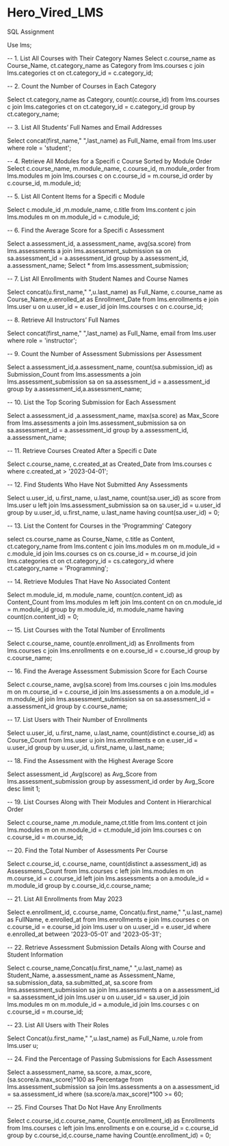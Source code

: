 # Hero_Vired_LMS
SQL Assignment

Use lms;

-- 1. List All Courses with Their Category Names
Select c.course_name as Course_Name, ct.category_name as Category from lms.courses c
join lms.categories ct on ct.category_id = c.category_id;

-- 2. Count the Number of Courses in Each Category

Select ct.category_name as Category, count(c.course_id) from lms.courses c
join lms.categories ct on ct.category_id = c.category_id
group by ct.category_name;

-- 3. List All Students’ Full Names and Email Addresses

Select concat(first_name," ",last_name) as Full_Name, email from lms.user
where role = 'student';

-- 4. Retrieve All Modules for a Specifi c Course Sorted by Module Order
Select c.course_name, m.module_name, c.course_id, m.module_order  from lms.modules m
join lms.courses c on c.course_id = m.course_id
order by c.course_id, m.module_id;

-- 5. List All Content Items for a Specifi c Module

Select  c.module_id ,m.module_name, c.title from lms.content c
join lms.modules m on m.module_id = c.module_id;

-- 6. Find the Average Score for a Specifi c Assessment

Select a.assessment_id, a.assessment_name, avg(sa.score) from lms.assessments a
join lms.assessment_submission sa on sa.assessment_id = a.assessment_id
group by a.assessment_id, a.assessment_name;
Select * from lms.assessment_submission;

-- 7. List All Enrollments with Student Names and Course Names

Select concat(u.first_name," ",u.last_name) as Full_Name, c.course_name as Course_Name,e.enrolled_at as Enrollment_Date from lms.enrollments e
join lms.user u on u.user_id = e.user_id
join lms.courses c on c.course_id;

-- 8. Retrieve All Instructors’ Full Names

Select concat(first_name," ",last_name) as Full_Name, email from lms.user
where role = 'instructor';

-- 9. Count the Number of Assessment Submissions per Assessment

Select a.assessment_id,a.assessment_name, count(sa.submission_id) as Submission_Count from lms.assessments a
join lms.assessment_submission sa on sa.assessment_id = a.assessment_id
group by a.assessment_id,a.assessment_name;

-- 10. List the Top Scoring Submission for Each Assessment

Select a.assessment_id ,a.assessment_name, max(sa.score) as Max_Score from lms.assessments a
join lms.assessment_submission sa on sa.assessment_id = a.assessment_id
group by a.assessment_id, a.assessment_name;

-- 11. Retrieve Courses Created After a Specifi c Date

Select c.course_name, c.created_at as Created_Date from lms.courses c
where c.created_at > '2023-04-01';

-- 12. Find Students Who Have Not Submitted Any Assessments

Select u.user_id, u.first_name, u.last_name, count(sa.user_id) as score from lms.user u
left join lms.assessment_submission sa on sa.user_id = u.user_id
group by u.user_id, u.first_name, u.last_name
having count(sa.user_id) = 0;

-- 13. List the Content for Courses in the 'Programming' Category

select cs.course_name as Course_Name, c.title as Content, ct.category_name from lms.content c
join lms.modules m on m.module_id = c.module_id
join lms.courses cs on cs.course_id = m.course_id
join lms.categories ct on ct.category_id = cs.category_id
where ct.category_name = 'Programming';

-- 14. Retrieve Modules That Have No Associated Content

Select m.module_id, m.module_name, count(cn.content_id) as Content_Count from lms.modules m
left join lms.content cn on cn.module_id = m.module_id
group by  m.module_id, m.module_name
having count(cn.content_id) = 0;

-- 15. List Courses with the Total Number of Enrollments

Select c.course_name, count(e.enrollment_id) as Enrollments from lms.courses c
join lms.enrollments e on e.course_id = c.course_id
group by c.course_name;

-- 16. Find the Average Assessment Submission Score for Each Course

Select c.course_name, avg(sa.score) from lms.courses c
join lms.modules m on m.course_id = c.course_id
join lms.assessments a on a.module_id = m.module_id
join lms.assessment_submission sa on sa.assessment_id = a.assessment_id
group by c.course_name;

-- 17. List Users with Their Number of Enrollments

Select u.user_id, u.first_name, u.last_name, count(distinct e.course_id) as Course_Count from lms.user u
join lms.enrollments e on e.user_id = u.user_id
group by u.user_id, u.first_name, u.last_name;

-- 18. Find the Assessment with the Highest Average Score

Select	assessment_id ,Avg(score) as Avg_Score from lms.assessment_submission
group by assessment_id
order by Avg_Score desc
limit 1;

-- 19. List Courses Along with Their Modules and Content in Hierarchical Order

Select c.course_name ,m.module_name,ct.title from lms.content ct
join lms.modules m on m.module_id = ct.module_id
join lms.courses c on c.course_id = m.course_id;

-- 20. Find the Total Number of Assessments Per Course

Select c.course_id, c.course_name, count(distinct a.assessment_id) as Assessmens_Count from lms.courses c
left join lms.modules m on m.course_id = c.course_id
left join lms.assessments a on a.module_id = m.module_id
group by c.course_id,c.course_name;

-- 21. List All Enrollments from May 2023

Select e.enrollment_id, c.course_name, Concat(u.first_name," ",u.last_name) as FullName, e.enrolled_at from lms.enrollments e
join lms.courses c on c.course_id = e.course_id
join lms.user u on u.user_id = e.user_id
where e.enrolled_at between '2023-05-01' and '2023-05-31';

-- 22. Retrieve Assessment Submission Details Along with Course and Student Information

Select c.course_name,Concat(u.first_name," ",u.last_name) as Student_Name, a.assessment_name as Assessment_Name, sa.submission_data, sa.submitted_at, sa.score from lms.assessment_submission sa
join lms.assessments a on a.assessment_id = sa.assessment_id
join lms.user u on u.user_id = sa.user_id
join lms.modules m on m.module_id = a.module_id
join lms.courses c on c.course_id = m.course_id;

-- 23. List All Users with Their Roles

Select Concat(u.first_name," ",u.last_name) as Full_Name, u.role from lms.user u;

-- 24. Find the Percentage of Passing Submissions for Each Assessment

Select a.assessment_name, sa.score, a.max_score, (sa.score/a.max_score)*100 as Percentage from lms.assessment_submission sa
join lms.assessments a on a.assessment_id = sa.assessment_id
where (sa.score/a.max_score)*100 >= 60;

-- 25. Find Courses That Do Not Have Any Enrollments

Select c.course_id,c.course_name, Count(e.enrollment_id) as Enrollments from lms.courses c
left join lms.enrollments e on e.course_id = c.course_id
group by c.course_id,c.course_name
having Count(e.enrollment_id) = 0;

